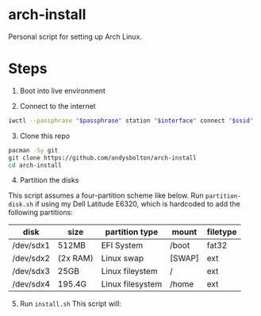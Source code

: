 # arch-install

Personal script for setting up Arch Linux.

# Steps

1. Boot into live environment

2. Connect to the internet

```bash
iwctl --passphrase "$passphrase" station "$interface" connect "$ssid"
```

3. Clone this repo

```bash
pacman -Sy git
git clone https://github.com/andysbolton/arch-install
cd arch-install
```

4. Partition the disks

This script assumes a four-partition scheme like below.
Run `partition-disk.sh` if using my Dell Latitude E6320, which is hardcoded to add the following partitions:

| disk      | size     | partition type   | mount  | filetype |
| --------- | -------- | ---------------- | ------ | -------- |
| /dev/sdx1 | 512MB    | EFI System       | /boot  | fat32    |
| /dev/sdx2 | (2x RAM) | Linux swap       | [SWAP] | ext      |
| /dev/sdx3 | 25GB     | Linux fileystem  | /      | ext      |
| /dev/sdx4 | 195.4G   | Linux filesystem | /home  | ext      |

5. Run `install.sh`
   This script will:
